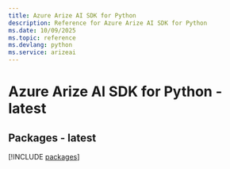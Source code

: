 ```yaml
---
title: Azure Arize AI SDK for Python
description: Reference for Azure Arize AI SDK for Python
ms.date: 10/09/2025
ms.topic: reference
ms.devlang: python
ms.service: arizeai
---
```

# Azure Arize AI SDK for Python - latest
## Packages - latest
[!INCLUDE [packages](arize-ai-index.md)]
